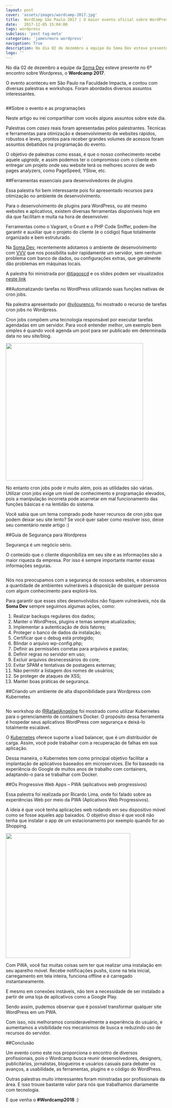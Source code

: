 ```yaml
---
layout: post
cover: 'assets/images/wordcamp-2017.jpg'
title:  WordCamp São Paulo 2017 | O maior evento oficial sobre WordPress
date:   2017-12-05 15:04:00
tags: wordpress
subclass: 'post tag-meta'
categories: 'jamesrmoro wordpress'
navigation: True
description: No dia 02 de dezembro a equipe da Soma Dev esteve presente no 6º encontro sobre Wordpress, o Wordcamp 2017.
logo: ''
---
```


No dia 02 de dezembro a equipe da <a href="https://www.facebook.com/agenciasomadev" title="Soma Dev" target="_blank">Soma Dev</a> esteve presente no 6º encontro sobre Wordpress, o <strong>Wordcamp 2017</strong>.

O evento aconteceu em São Paulo na Faculdade Impacta, e contou com diversas palestras e workshops. Foram abordados diversos assuntos interessantes.

<img src="assets/images/wordpress.gif" alt="">

##Sobre o evento e as programações

Neste artigo eu irei compartilhar com vocês alguns assuntos sobre este dia.

Palestras com <i>cases</i> reais foram apresentadas pelos palestrantes. Técnicas e ferramentas para otimização e desenvolvimento de websites rápidos, robustos e leves, prontos para receber grandes volumes de acessos foram assuntos debatidos na programação do evento.

O objetivo de palestras como essas, é que o nosso conhecimento recebe aquele <i>upgrade</i>, e assim podemos ter o compromisso com o cliente em entregar um projeto onde seu website terá os melhores <i>scores</i> de web pages analyzers, como PageSpeed, YSlow, etc.

##Ferramentas essenciais para desenvolvedores de plugins

Essa palestra foi bem interessante pois foi apresentado recursos para otimização no ambiente de desenvolvimento.

Para o desenvolvimento de plugins para WordPress, ou até mesmo websites e aplicativos, existem diversas ferramentas disponíveis hoje em dia que facilitam e muita na hora de desenvolver.

Ferramentas como o Vagrant, o Grunt e o PHP Code Sniffer, podem-lhe garantir e auxiliar que o projeto do cliente (e o código) fique totalmente organizado e bem estruturado.

Na <a href="https://www.facebook.com/agenciasomadev" title="Soma Dev" target="_blank">Soma Dev</a>, recentemente adotamos o ambiente de desenvolvimento com <a href="https://github.com/Varying-Vagrant-Vagrants" target="_blank">VVV</a> que nos possibilita subir rapidamente um servidor, sem nenhum problema com banco de dados, ou configurações extras, que geralmente dão problemas em máquinas locais.

A palestra foi ministrada por <a href="https://twitter.com/tiagoscd" target="_blank">@tiagoscd</a> e os slides podem ser visualizados <a href="https://www.slideshare.net/tiagohillebrandt/ferramentas-essenciais-para-desenvolvedores-de-plugins-wordpress" target="_blank">neste link</a>

##Automatizando tarefas no WordPress utilizando suas funções nativas de cron jobs.

Na palestra apresentado por <a href="https://twitter.com/vilourenco" target="_blank">@vilourenco</a>, foi mostrado o recurso de tarefas cron jobs no Wordpress.

Cron jobs compõem uma tecnologia responsável por executar tarefas agendadas em um servidor. Para você entender melhor, um exemplo bem simples é quando você agenda um post para ser publicado em determinada data no seu site/blog.

<img style="width:430px" src="assets/images/cron-jobs.gif" alt="">

No entanto cron jobs pode ir muito além, pois as utilidades são várias. Utilizar cron jobs exige um nível de conhecimento e programação elevados, pois a manipulação incorreta pode acarretar em mal funcionamento das funções básicas e na lentidão do sistema.

Você sabia que um tema comprado pode haver recursos de cron jobs que podem deixar seu site lento? Se você quer saber como resolver isso, deixe seu comentário neste artigo :)

##Guia de Segurança para Wordpress

Segurança é um negócio sério.

O conteúdo que o cliente disponibiliza em seu site e as informações são a maior riqueza da empresa. Por isso é sempre importante manter essas informações seguras.

<img src="assets/images/seguranca-web.gif" alt="">

Nós nos preocupamos com a segurança de nossos websites, e observamos a quantidade de ambientes vulneráveis à disposição de qualquer pessoa com algum conhecimento para explorá-los.

Para garantir que esses sites desenvolvidos não fiquem vulneráveis, nós da <strong>Soma Dev</strong> sempre seguimos algumas ações, como:

1. Realizar backups regulares dos dados;
2. Manter o WordPress, plugins e temas sempre atualizados;
3. Implementar a autenticação de dois fatores;
4. Proteger o banco de dados da instalação;
5. Certificar que o debug está protegido;
6. Blindar o arquivo wp-config.php;
7. Definir as permissões corretas para arquivos e pastas;
8. Definir regras no servidor em uso;
9. Excluir arquivos desnecessários do core;
10. Evitar SPAM e tentativas de postagens externas;
11. Não permitir a listagem dos nomes de usuários;
12. Se proteger de ataques de XSS;
13. Manter boas práticas de segurança.

##Criando um ambiente de alta disponibilidade para Wordpress com Kubernetes

<img src="assets/images/kubernetes.gif" alt="">

No workshop do <a href="https://twitter.com/rafaelangeline" target="_blank">@RafaelAngeline</a> foi mostrado como utilizar Kubernetes para o gerenciamento de containers Docker. O propósito dessa ferramenta é hospedar seus aplicativos WordPress com segurança e deixá-lo totalmente escalável.

O <a href="https://kubernetes.io" target="_blank">Kubernetes</a> oferece suporte a load balancer, que é um distribuidor de carga. Assim, você pode trabalhar com a recuperação de falhas em sua aplicação.

Dessa maneira, o Kubernetes tem como principal objetivo facilitar a implantação de aplicativos baseados em microservices. Ele foi baseado na experiência do Google de muitos anos de trabalho com containers, adaptando-o para se trabalhar com Docker.

##Os Progressive Web Apps – PWA (aplicativos web progressivos)

Essa palestra foi realizada por Ricardo Lima, onde foi falado sobre as experiências Web por meio da PWA (Aplicativos Web Progressivos).

A ideia é que você tenha aplicações web rodando em seu dispositivo móvel como se fosse aqueles app baixados. O objetivo disso é que você não tenha que instalar o app de um estacionamento por exemplo quando for ao Shopping. 


<img style="width: 390px" src="assets/images/push-demo-mobile.gif" alt="">

Com PWA, você faz muitas coisas sem ter que realizar uma instalação em seu aparelho móvel. Recebe notificações pushs, ícone na tela inicial, carregamento em tela inteira, funciona offline e é carregado instantaneamente.

E mesmo em conexões instáveis, não tem a necessidade de ser instalado a partir de uma loja de aplicativos como a Google Play.

Sendo assim, pudemos observar que é possível transformar qualquer site WordPress em um PWA.

Com isso, nós melhoramos consideravelmente a experiência do usuário, e aumentamos a visibilidade nos mecanismos de busca e reduzindo uso de recursos do servidor.

##Conclusão

Um evento como este nos proporciona o encontro de diversos profissionais, pois o Wordcamp busca reunir desenvolvedores, designers, publicitários, jornalistas, blogueiros e usuários casuais para debater os avanços, a usabilidade, as ferramentas, plugins e o código do WordPress.

Outras palestras muito interessantes foram ministradas por profissionais da área. E isso trouxe bastante valor para nós que trabalhamos diariamente com tecnologia.

E que venha o <strong>#Wordcamp2018</strong> :)

